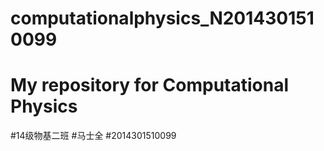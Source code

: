# computationalphysics_N2014301510099
# My repository for Computational Physics
#14级物基二班
#马士全
#2014301510099

